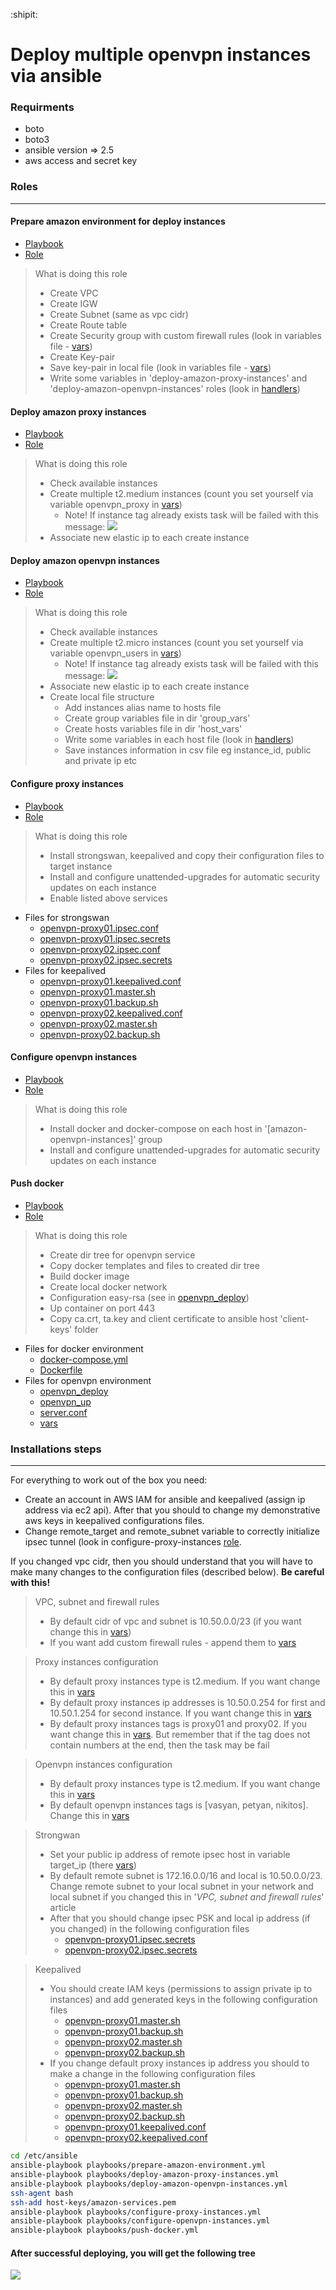 :shipit:
# Deploy multiple openvpn instances via ansible

### Requirments
 - boto
 - boto3
 - ansible version => 2.5
 - aws access and secret key

### Roles
---
#### Prepare amazon environment for deploy instances
- [Playbook](./playbooks/prepare-amazon-environment.yml)
- [Role](./roles/prepare-amazon-environment)
> What is doing this role
> - Create VPC
> - Create IGW
> - Create Subnet (same as vpc cidr)
> - Create Route table
> - Create Security group with custom firewall rules (look in variables file - [vars](./roles/prepare-amazon-environment/vars/main.yml))
> - Create Key-pair
> - Save key-pair in local file (look in variables file - [vars](./roles/prepare-amazon-environment/vars/main.yml))
> - Write some variables in 'deploy-amazon-proxy-instances' and 'deploy-amazon-openvpn-instances' roles (look in [handlers](./roles/prepare-amazon-environment/handlers/main.yml))

#### Deploy amazon proxy instances
- [Playbook](./playbooks/deploy-amazon-proxy-instances.yml)
- [Role](./roles/deploy-amazon-proxy-instances/)
> What is doing this role
> - Check available instances
> - Create multiple t2.medium instances (count you set yourself via variable openvpn_proxy in [vars](./roles/deploy-amazon-proxy-instances/vars/main.yml))
>   - Note! If instance tag already exists task will be failed with this message:
     ![](https://i.imgur.com/YBj7yfX.png)
>  - Associate new elastic ip to each create instance

#### Deploy amazon openvpn instances
- [Playbook](./playbooks/deploy-amazon-openvpn-instances.yml)
- [Role](./roles/deploy-amazon-openvpn-instances)
> What is doing this role
> - Check available instances
> - Create multiple t2.micro instances (count you set yourself via variable openvpn_users in [vars](./roles/deploy-amazon-openvpn-instances/vars/main.yml))
>   - Note! If instance tag already exists task will be failed with this message:
     ![](https://i.imgur.com/YBj7yfX.png)
>  - Associate new elastic ip to each create instance
>  - Create local file structure
>    - Add instances alias name to hosts file
>    - Create group variables file in dir 'group_vars'
>    - Create hosts variables file in dir 'host_vars'
>    - Write some variables in each host file (look in [handlers](./roles/deploy-amazon-openvpn-instances/handlers/main.yml))
>    - Save instances information in csv file eg instance_id, public and private ip etc

#### Configure proxy instances
- [Playbook](./playbooks/configure-proxy-instances.yml)
- [Role](./roles/configure-proxy-instances)
> What is doing this role
> - Install strongswan, keepalived and copy their configuration files to target instance
> - Install and configure unattended-upgrades for automatiс security updates on each instance
> - Enable listed above services
- Files for strongswan
  - [openvpn-proxy01.ipsec.conf](./roles/configure-proxy-instances/templates/openvpn-proxy01.ipsec.conf)
  - [openvpn-proxy01.ipsec.secrets](./roles/configure-proxy-instances/templates/openvpn-proxy01.ipsec.secrets)
  - [openvpn-proxy02.ipsec.conf](./roles/configure-proxy-instances/templates/openvpn-proxy02.ipsec.conf)
  - [openvpn-proxy02.ipsec.secrets](./roles/configure-proxy-instances/templates/openvpn-proxy02.ipsec.secrets)
- Files for keepalived
  - [openvpn-proxy01.keepalived.conf](./roles/configure-proxy-instances/templates/openvpn-proxy01.keepalived.conf)
  - [openvpn-proxy01.master.sh](./roles/configure-proxy-instances/templates/openvpn-proxy01.master.sh)
  - [openvpn-proxy01.backup.sh](./roles/configure-proxy-instances/templates/openvpn-proxy01.backup.sh)
  - [openvpn-proxy02.keepalived.conf](./roles/configure-proxy-instances/templates/openvpn-proxy02.keepalived.conf)
  - [openvpn-proxy02.master.sh](./roles/configure-proxy-instances/templates/openvpn-proxy02.master.sh)
  - [openvpn-proxy02.backup.sh](./roles/configure-proxy-instances/templates/openvpn-proxy02.backup.sh)

#### Configure openvpn instances
- [Playbook](./playbooks/configure-openvpn-instances.yml)
- [Role](./roles/configure-openvpn-instances/)
> What is doing this role
> - Install docker and docker-compose on each host in '[amazon-openvpn-instances]' group
> - Install and configure unattended-upgrades for automatiс security updates on each instance

#### Push docker
- [Playbook](./playbooks/push-docker.yml)
- [Role](./roles/push-docker/)
> What is doing this role
>  - Create dir tree for openvpn service
>  - Copy docker templates and files to created dir tree
>  - Build docker image
>  - Create local docker network
>  - Configuration easy-rsa (see in [openvpn_deploy](./roles/push-docker/templates/openvpn_deploy.j2))
>  - Up container on port 443
>  - Copy ca.crt, ta.key and client certificate to ansible host 'client-keys' folder
- Files for docker environment
  - [docker-compose.yml](./roles/push-docker/templates/docker-compose.j2)
  - [Dockerfile](./roles/push-docker/files/Dockerfile)
- Files for openvpn environment 
  - [openvpn_deploy](./roles/push-docker/templates/openvpn_deploy.j2)
  - [openvpn_up](./roles/push-docker/files/openvpn_up)
  - [server.conf](./roles/push-docker/files/server.conf)
  - [vars](./roles/push-docker/vars/main.yml)
### Installations steps
---
For everything to work out of the box you need:
- Create an account in AWS IAM for ansible and keepalived (assign ip address via ec2 api). After that you should to change my demonstrative aws keys in keepalived configurations files.
- Change remote_target and remote_subnet variable to correctly initialize ipsec tunnel (look in configure-proxy-instances [role](./roles/configure-proxy-instances/).

If you changed vpc cidr, then you should understand that you will have to make many changes to the configuration files (described below). **Be careful with this!**

> VPC, subnet and firewall rules
> - By default cidr of vpc and subnet is 10.50.0.0/23 (if you want change this in [vars](./roles/prepare-amazon-environment/vars/main.yml))
> - If you want add custom firewall rules - append them to [vars](./roles/prepare-amazon-environment/vars/main.yml)

> Proxy instances configuration
> - By default proxy instances type is t2.medium. If you want change this in [vars](./roles/deploy-amazon-proxy-instances/vars/main.yml)
> - By default proxy instances ip addresses is 10.50.0.254 for first and 10.50.1.254 for second instance. If you want change this in [vars](./roles/deploy-amazon-proxy-instances/vars/main.yml)
> - By default proxy instances tags is proxy01 and proxy02. If you want change this in [vars](./roles/deploy-amazon-proxy-instances/vars/main.yml). But remember that if the tag does not contain numbers at the end, then the task may be fail

> Openvpn instances configuration
> - By default proxy instances type is t2.medium. If you want change this in [vars](./roles/deploy-amazon-openvpn-instances/vars/main.yml)
> - By default openvpn instances tags is [vasyan, petyan, nikitos]. Change this in [vars](./roles/deploy-amazon-openvpn-instances/vars/main.yml)

> Strongwan
> - Set your public ip address of remote ipsec host in variable target_ip (there [vars](./roles/configure-proxy-instances/vars/main.yml))
> - By default remote subnet is 172.16.0.0/16 and local is 10.50.0.0/23. Change remote subnet to your local subnet in your network and local subnet if you changed this in '*VPC, subnet and firewall rules*' article
> - After that you should change ipsec PSK and local ip address (if you changed) in the following configuration files
>   - [openvpn-proxy01.ipsec.secrets](./roles/configure-proxy-instances/templates/openvpn-proxy01.ipsec.secrets)
>   - [openvpn-proxy02.ipsec.secrets](./roles/configure-proxy-instances/templates/openvpn-proxy02.ipsec.secrets)

> Keepalived
> - You should create IAM keys (permissions to assign private ip to instances) and add generated keys in the following configuration files
>   - [openvpn-proxy01.master.sh](./roles/configure-proxy-instances/templates/openvpn-proxy01.master.sh)
>   - [openvpn-proxy01.backup.sh](./roles/configure-proxy-instances/templates/openvpn-proxy01.backup.sh)
>   - [openvpn-proxy02.master.sh](./roles/configure-proxy-instances/templates/openvpn-proxy02.master.sh)
>   - [openvpn-proxy02.backup.sh](./roles/configure-proxy-instances/templates/openvpn-proxy02.backup.sh)
> - If you change default proxy instances ip address you should  to make a change in the following configuration files
>   - [openvpn-proxy01.master.sh](./roles/configure-proxy-instances/templates/openvpn-proxy01.master.sh)
>   - [openvpn-proxy01.backup.sh](./roles/configure-proxy-instances/templates/openvpn-proxy01.backup.sh)
>   - [openvpn-proxy02.master.sh](./roles/configure-proxy-instances/templates/openvpn-proxy02.master.sh)
>   - [openvpn-proxy02.backup.sh](./roles/configure-proxy-instances/templates/openvpn-proxy02.backup.sh)
>   - [openvpn-proxy01.keepalived.conf](./roles/configure-proxy-instances/templates/openvpn-proxy01.keepalived.conf)
>   - [openvpn-proxy02.keepalived.conf](./roles/configure-proxy-instances/templates/openvpn-proxy02.keepalived.conf)

```sh
cd /etc/ansible
ansible-playbook playbooks/prepare-amazon-environment.yml
ansible-playbook playbooks/deploy-amazon-proxy-instances.yml
ansible-playbook playbooks/deploy-amazon-openvpn-instances.yml
ssh-agent bash
ssh-add host-keys/amazon-services.pem
ansible-playbook playbooks/configure-proxy-instances.yml
ansible-playbook playbooks/configure-openvpn-instances.yml
ansible-playbook playbooks/push-docker.yml
```
#### After successful deploying, you will get the following tree
![](https://i.imgur.com/dmx76k2.png)
